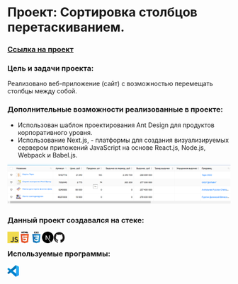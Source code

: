 # Проект: Сортировка столбцов перетаскиванием.

### [ Ссылка на проект ](https://rassellek.github.io/test_quest/)

### Цель и задачи проекта:

<div>
<p>Реализовано веб-приложение (сайт) с возможностью перемещать столбцы между собой.</p>

### Дополнительные возможности реализованные в проекте:

<div>
<ul>
<li>Использован шаблон проектирования Ant Design для продуктов корпоративного уровня.</li>
<li>Использование Next.js, - платформы для создания визуализируемых сервером приложений JavaScript на основе React.js, Node.js, Webpack и Babel.js.</li>
</ul>
</div>

![ Меню ](./assets/images/column.png)
<br />

### Данный проект создавался на стеке:

<img align="left" alt="JavaScript" width="26px" src="https://raw.githubusercontent.com/github/explore/80688e429a7d4ef2fca1e82350fe8e3517d3494d/topics/javascript/javascript.png" />
<img align="left" alt="HTML5" width="26px" src="https://raw.githubusercontent.com/github/explore/80688e429a7d4ef2fca1e82350fe8e3517d3494d/topics/html/html.png" />
<img align="left" alt="CSS3" width="26px" src="https://raw.githubusercontent.com/github/explore/80688e429a7d4ef2fca1e82350fe8e3517d3494d/topics/css/css.png" />
<img align="left" alt="NextJS" width="26px" src="https://github.com/devicons/devicon/blob/master/icons/nextjs/nextjs-original.svg" />
<img align="left" alt="GitHub" width="26px" src="https://github.com/devicons/devicon/blob/master/icons/github/github-original.svg" />

<br />

### Используемые программы:

<img align="left" alt="Visual Studio Code" width="26px" src="https://raw.githubusercontent.com/github/explore/80688e429a7d4ef2fca1e82350fe8e3517d3494d/topics/visual-studio-code/visual-studio-code.png" />
